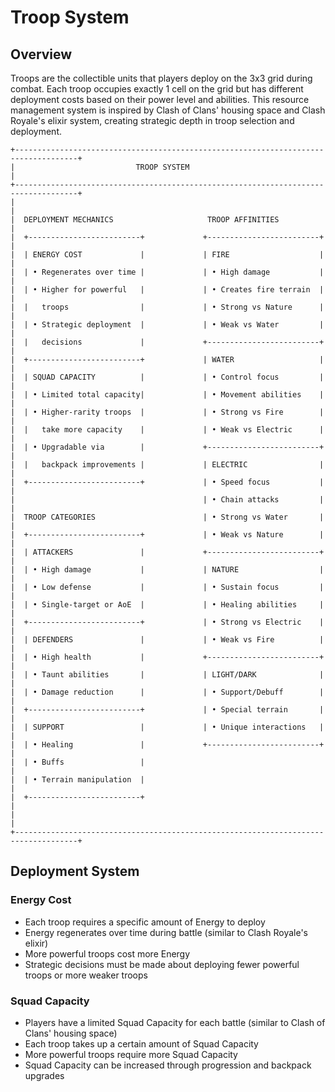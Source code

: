 # Troop System

## Overview

Troops are the collectible units that players deploy on the 3x3 grid during combat. Each troop occupies exactly 1 cell on the grid but has different deployment costs based on their power level and abilities. This resource management system is inspired by Clash of Clans' housing space and Clash Royale's elixir system, creating strategic depth in troop selection and deployment.

```
+------------------------------------------------------------------------------------+
|                           TROOP SYSTEM                                             |
+------------------------------------------------------------------------------------+
|                                                                                    |
|  DEPLOYMENT MECHANICS                     TROOP AFFINITIES                         |
|  +-------------------------+             +-------------------------+               |
|  | ENERGY COST             |             | FIRE                    |               |
|  | • Regenerates over time |             | • High damage           |               |
|  | • Higher for powerful   |             | • Creates fire terrain  |               |
|  |   troops                |             | • Strong vs Nature      |               |
|  | • Strategic deployment  |             | • Weak vs Water         |               |
|  |   decisions             |             +-------------------------+               |
|  +-------------------------+             | WATER                   |               |
|  | SQUAD CAPACITY          |             | • Control focus         |               |
|  | • Limited total capacity|             | • Movement abilities    |               |
|  | • Higher-rarity troops  |             | • Strong vs Fire        |               |
|  |   take more capacity    |             | • Weak vs Electric      |               |
|  | • Upgradable via        |             +-------------------------+               |
|  |   backpack improvements |             | ELECTRIC                |               |
|  +-------------------------+             | • Speed focus           |               |
|                                          | • Chain attacks         |               |
|  TROOP CATEGORIES                        | • Strong vs Water       |               |
|  +-------------------------+             | • Weak vs Nature        |               |
|  | ATTACKERS               |             +-------------------------+               |
|  | • High damage           |             | NATURE                  |               |
|  | • Low defense           |             | • Sustain focus         |               |
|  | • Single-target or AoE  |             | • Healing abilities     |               |
|  +-------------------------+             | • Strong vs Electric    |               |
|  | DEFENDERS               |             | • Weak vs Fire          |               |
|  | • High health           |             +-------------------------+               |
|  | • Taunt abilities       |             | LIGHT/DARK              |               |
|  | • Damage reduction      |             | • Support/Debuff        |               |
|  +-------------------------+             | • Special terrain       |               |
|  | SUPPORT                 |             | • Unique interactions   |               |
|  | • Healing               |             +-------------------------+               |
|  | • Buffs                 |                                                       |
|  | • Terrain manipulation  |                                                       |
|  +-------------------------+                                                       |
|                                                                                    |
+------------------------------------------------------------------------------------+
```

## Deployment System

### Energy Cost
- Each troop requires a specific amount of Energy to deploy
- Energy regenerates over time during battle (similar to Clash Royale's elixir)
- More powerful troops cost more Energy
- Strategic decisions must be made about deploying fewer powerful troops or more weaker troops

### Squad Capacity
- Players have a limited Squad Capacity for each battle (similar to Clash of Clans' housing space)
- Each troop takes up a certain amount of Squad Capacity
- More powerful troops require more Squad Capacity
- Squad Capacity can be increased through progression and backpack upgrades
